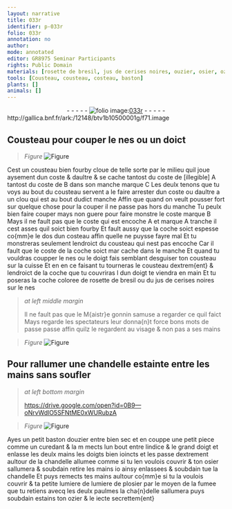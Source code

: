 ```yaml
---
layout: narrative
title: 033r
identifier: p-033r
folio: 033r
annotation: no
author:
mode: annotated
editor: GR8975 Seminar Participants
rights: Public Domain
materials: [rosette de bresil, jus de cerises noires, ouzier, osier, ozier]
tools: [Cousteau, cousteau, costeau, baston]
plants: []
animals: []
---
```


<div class="folio" align="center">- - - - - <a href="http://gallica.bnf.fr/ark:/12148/btv1b10500001g/f71.image" target="_blank"><img src="https://cu-mkp.github.io/2017-workshop-edition/assets/photo-icon.png" alt="folio image: " style="display:inline-block; margin-bottom:-3px;"/>033r</a> - - - - - </div> http://gallica.bnf.fr/ark:/12148/btv1b10500001g/f71.image   

## <span class="tl">Cousteau</span> pour couper le nes ou un doict

 
> *Figure*
> <a href="
fig_p033r_1
https://drive.google.com/open?id=0B9-oNrvWdlO5RWlDQlc4cU5HN3M
" target="_blank"><img src="https://cu-mkp.github.io/GR8975-edition/assets/photo-icon.png" alt="Figure" style="display:inline-block; margin-bottom:-3px;"/></a>
 
Cest un <span class="tl">cousteau</span> bien fourby cloue de telle sorte par le milieu quil joue aysement dun coste & daultre & se cache tantost du coste de [illegible] A tantost du coste de B dans son manche marque C Les deulx tenons que tu voys au bout du <span class="tl">cousteau</span> servent a le faire arrester dun coste ou daultre a un clou qui est au bout dudict manche Affin que quand on veult pousser fort sur quelque chose pour la couper il ne passe pas hors du manche Tu peulx bien faire couper mays non guere pour faire monstre le coste marque B Mays il ne fault pas que le coste qui est encoche A et marque A tranche il cest asses quil soict bien fourby Et fault aussy que la coche soict espesse co{mm}e le <span class="ms">dos dun <span class="tl">costeau</span></span> affin quelle ne puysse fayre mal Et tu monstreras seulement lendroict du <span class="tl">cousteau</span> qui nest pas encoche Car il fault que le coste de la coche soict mar cache dans le manche Et quand tu vouldras coupper le nes ou le doigt fais semblant desguiser ton <span class="tl">cousteau</span> sur la <span class="bp">cuisse</span> Et en en ce faisant tu tourneras le <span class="tl">cousteau</span> dextrem{ent} & lendroict de la coche que tu couvriras l dun <span class="bp">doigt</span> te viendra en <span class="bp">main</span> Et tu poseras la coche coloree de <span class="m">rosette de bresil</span> ou du <span class="m">jus de cerises noires</span> sur le nes
 
> *at left middle margin*
> 
>   Il ne fault pas que le <span class="pro">M{aistr}e gonnin</span> samuse a regarder ce quil faict Mays regarde les <span class="pro">spectateurs</span> leur donna{n}t force bons mots de passe passe affin quilz le regardent au <span class="bp">visage</span> & non pas a ses <span class="bp">mains</span>
    
> *Figure*
> <a href="
fig_p033r_3
https://drive.google.com/open?id=0B9-oNrvWdlO5TXhGbkNoNTFHZ0E
" target="_blank"><img src="https://cu-mkp.github.io/GR8975-edition/assets/photo-icon.png" alt="Figure" style="display:inline-block; margin-bottom:-3px;"/></a>
 

## Pour rallumer une chandelle estainte entre les mains sans soufler

 
> *at left bottom margin*
> 
>   https://drive.google.com/open?id=0B9—oNrvWdlO5SFNtME0xWURubzA  
 
> *Figure*
> <a href="
fig_p033r_4
https://drive.google.com/open?id=0B9-oNrvWdlO5Mm1OS0lQRUpVZGs
" target="_blank"><img src="https://cu-mkp.github.io/GR8975-edition/assets/photo-icon.png" alt="Figure" style="display:inline-block; margin-bottom:-3px;"/></a>
 
Ayes un petit <span class="tl">baston</span> d<span class="m">ouzier</span> entre bien sec et en couppe une petit piece comme un curedant & la m mects lun bout entre l<span class="bp">indice</span> & le grand <span class="bp">doigt</span> et enlasse les deulx <span class="bp">mains</span> les <span class="bp">doigts</span> bien ioincts et les passe dextrement aultour de la chandelle allumee comme si tu len voulois couvrir & ton <span class="m">osier</span> sallumera & soubdain retire les <span class="bp">mains</span> io ainsy enlassees & soubdain tue la chandelle Et puys remects tes <span class="bp">mains</span> aultour co{mm}e si tu la voulois couvrir & ta petite lumiere de lumiere de pl<span class="m">osier</span> par le moyen de la fumee que tu retiens avecq les deulx <span class="bp">paulmes</span> la cha{n}delle sallumera puys soubdain estains ton <span class="m">ozier</span> & le iecte secrettem{ent}
 